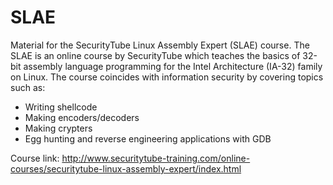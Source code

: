 # SLAE
Material for the SecurityTube Linux Assembly Expert (SLAE) course.
The SLAE is an online course by SecurityTube which teaches the basics of 32-bit assembly language programming for the Intel Architecture (IA-32) family on Linux. The course coincides with information security by covering topics such as:
  - Writing shellcode
  - Making encoders/decoders
  - Making crypters
  - Egg hunting and reverse engineering applications with GDB


Course link: http://www.securitytube-training.com/online-courses/securitytube-linux-assembly-expert/index.html
